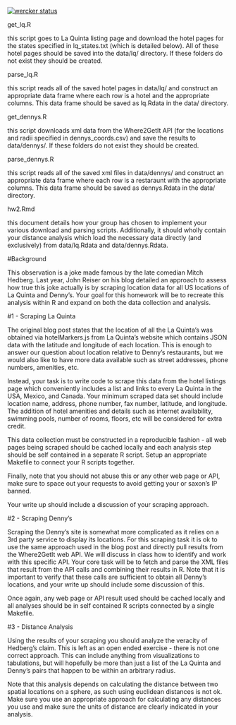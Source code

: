 [![wercker status](https://app.wercker.com/status/da56170c671b5a9cb298c1b8bba4874b/m "wercker status")](https://app.wercker.com/project/bykey/da56170c671b5a9cb298c1b8bba4874b)


get_lq.R

this script goes to La Quinta listing page and download the hotel pages for the states specified in lq_states.txt (which is detailed below). All of these hotel pages should be saved into the data/lq/ directory. If these folders do not exist they should be created.

parse_lq.R

this script reads all of the saved hotel pages in data/lq/ and construct an appropriate data frame where each row is a hotel and the appropriate columns. This data frame should be saved as lq.Rdata in the data/ directory.

get_dennys.R

this script downloads xml data from the Where2GetIt API (for the locations and radii specified in dennys_coords.csv) and save the results to data/dennys/. If these folders do not exist they should be created.

parse_dennys.R 

this script reads all of the saved xml files in data/dennys/ and construct an appropriate data frame where each row is a restaraunt with the appropriate columns. This data frame should be saved as dennys.Rdata in the data/ directory.

hw2.Rmd

this document details how your group has chosen to implement your various download and parsing scripts. Additionally, it should wholly contain your distance analysis which load the necessary data directly (and exclusively) from data/lq.Rdata and data/dennys.Rdata.



#Background

This observation is a joke made famous by the late comedian Mitch Hedberg. Last year, John Reiser on his blog detailed an approach to assess how true this joke actually is by scraping location data for all US locations of La Quinta and Denny’s. Your goal for this homework will be to recreate this analysis within R and expand on both the data collection and analysis.

#1 - Scraping La Quinta

The original blog post states that the location of all the La Quinta’s was obtained via hotelMarkers.js from La Quinta’s website which contains JSON data with the latitude and longitude of each location. This is enough to answer our question about location relative to Denny’s restaurants, but we would also like to have more data available such as street addresses, phone numbers, amenities, etc.

Instead, your task is to write code to scrape this data from the hotel listings page which conveniently includes a list and links to every La Quinta in the USA, Mexico, and Canada. Your minimum scraped data set should include location name, address, phone number, fax number, latitude, and longitude. The addition of hotel amenities and details such as internet availability, swimming pools, number of rooms, floors, etc will be considered for extra credit.

This data collection must be constructed in a reproducible fashion - all web pages being scraped should be cached locally and each analysis step should be self contained in a separate R script. Setup an appropriate Makefile to connect your R scripts together.

Finally, note that you should not abuse this or any other web page or API, make sure to space out your requests to avoid getting your or saxon’s IP banned.

Your write up should include a discussion of your scraping approach.

#2 - Scraping Denny’s

Scraping the Denny’s site is somewhat more complicated as it relies on a 3rd party service to display its locations. For this scraping task it is ok to use the same approach used in the blog post and directly pull results from the Where2GetIt web API. We will discuss in class how to identify and work with this specific API. Your core task will be to fetch and parse the XML files that result from the API calls and combining their results in R. Note that it is important to verify that these calls are sufficient to obtain all Denny’s locations, and your write up should include some discussion of this.

Once again, any web page or API result used should be cached locally and all analyses should be in self contained R scripts connected by a single Makefile.

#3 - Distance Analysis

Using the results of your scraping you should analyze the veracity of Hedberg’s claim. This is left as an open ended exercise - there is not one correct approach. This can include anything from visualizations to tabulations, but will hopefully be more than just a list of the La Quinta and Denny’s pairs that happen to be within an arbitrary radius.

Note that this analysis depends on calculating the distance between two spatial locations on a sphere, as such using euclidean distances is not ok. Make sure you use an appropriate approach for calculating any distances you use and make sure the units of distance are clearly indicated in your analysis.
